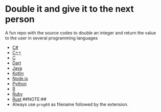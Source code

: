 # Double it and give it to the next person
A fun repo with the source codes to double an integer and return the value to the user in several programming languages
* [C#](src/C#/prog69.cs)
* [C++](src/C++/prog69.cpp)
* [C](src/C/prog69.c)
* [Dart](src/Dart/prog69.dart)
* [Java](src/Java/prog69.java)
* [Kotlin](src/Kotlin/prog69.kt)
* [Node.js](src/Node.js/prog69.js)
* [Python](src/Python/prog69.py)
* [R](src/R/prog69.r)
* [Ruby](src/Ruby/prog69.rb)
* [Rust](src/Rust/prog69.rs)
##NOTE:##
* Always use `prog69` as filename followed by the extension.
